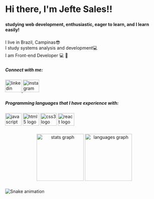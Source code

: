 <h1 align="left">Hi there, I'm Jefte Sales!!</h1>

###

<h4 align="left">studying web development, enthusiastic, eager to learn, and I learn easily!</h4>

###

<p align="left">I live in Brazil, Campinas😎<br>I study systems analysis and development💻<br>I am Front-end Developer 💻 🚀</p>

###

<h5 align="left">Connect with me:</h5>

###

<div align="left">
  <a href="https://www.linkedin.com/in/jefte-sales-gon%C3%A7alves-98a011215/" target="_blank">
    <img src="https://raw.githubusercontent.com/maurodesouza/profile-readme-generator/master/src/assets/icons/social/linkedin/default.svg" width="52" height="40" alt="linkedin logo"  />
  </a>
  <a href="https://www.instagram.com/jeftesales/" target="_blank">
    <img src="https://raw.githubusercontent.com/maurodesouza/profile-readme-generator/master/src/assets/icons/social/instagram/default.svg" width="52" height="40" alt="instagram logo"  />
  </a>
</div>

###

<h5 align="left">Programming languages ​​that I have experience with:</h5>

###

<div align="left">
  <img src="https://cdn.jsdelivr.net/gh/devicons/devicon/icons/javascript/javascript-original.svg" height="40" width="52" alt="javascript logo"  />
  <img src="https://cdn.jsdelivr.net/gh/devicons/devicon/icons/html5/html5-original.svg" height="40" width="52" alt="html5 logo"  />
  <img src="https://cdn.jsdelivr.net/gh/devicons/devicon/icons/css3/css3-original.svg" height="40" width="52" alt="css3 logo"  />
  <img src="https://cdn.jsdelivr.net/gh/devicons/devicon/icons/react/react-original.svg" height="40" width="52" alt="react logo"  />
</div>

###

<div align="center">
  <img src="https://github-readme-stats.vercel.app/api?hide_title=false&hide_rank=false&show_icons=true&include_all_commits=true&count_private=true&disable_animations=false&theme=dracula&locale=en&hide_border=false&username=JefteSG" height="150" alt="stats graph"  />
  <img src="https://github-readme-stats.vercel.app/api/top-langs?locale=en&hide_title=false&layout=compact&card_width=320&langs_count=5&theme=dracula&hide_border=false&username=JefteSG" height="150" alt="languages graph"  />
</div>

###

<img href="https://raw.githubusercontent.com/JefteSG/JefteSG/blob/output/snake.svg" alt="Snake animation" />

###
